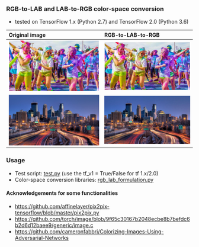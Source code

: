 ### RGB-to-LAB and LAB-to-RGB color-space conversion
- tested on TensorFlow 1.x (Python 2.7) and TensorFlow 2.0 (Python 3.6) 

| Original image  | RGB-to-LAB-to-RGB | 
|:--------------------|:----------------
| ![det-86](/data/dance.jpg) |   ![det-106](/data/converted_dance.jpg) | 
| ![det-86](/data/umn.jpg) |   ![det-106](/data/converted_umn.jpg) | 


### Usage
- Test script: [test.py](test.py) (use the tf_v1 = True/False for tf 1.x/2.0)
- Color-space conversion libraries: [rgb_lab_formulation.py](rgb_lab_formulation.py)

#### Acknowledgements for some functionalities
- https://github.com/affinelayer/pix2pix-tensorflow/blob/master/pix2pix.py 
- https://github.com/torch/image/blob/9f65c30167b2048ecbe8b7befdc6b2d6d12baee9/generic/image.c 
- https://github.com/cameronfabbri/Colorizing-Images-Using-Adversarial-Networks 
